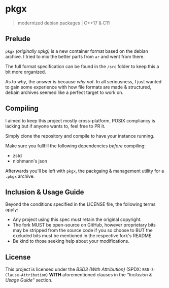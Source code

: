 # pkgx
> modernized debian packages | C++17 & C11


## Prelude
`pkgx` _(originally xpkg)_ is a new container format based on the debian archive. I tried to mix the better parts from `ar` and went from there.

The full format specification can be found in the `/src` folder to keep this a bit more organized.

As to _why_, the answer is because _why not_. In all seriousness, I just wanted to gain some experience with how file formats are made & structured, debain archives seemed like a perfect target to work on.


## Compiling
I aimed to keep this project mostly cross-platform, POSIX compliancy is lacking but if anyone wants to, feel free to PR it.

Simply clone the repository and compile to have your instance running.

Make sure you fullfill the following dependencies _before_ compiling:
- zstd
- nlohmann's json

Afterwards you'll be left with `pkgx`, the packgaing & management utility for a `.pkgx` archive.


## Inclusion & Usage Guide
Beyond the conditions specified in the LICENSE file, the following terms apply:
- Any project using this spec must retain the original copyright.
- The fork MUST be open-source on GitHub, however proprietary bits may be stripped from the source code if you so choose to BUT the excluded bits must be mentioned in the respective fork's README.
- Be kind to those seeking help about your modifications.


## License
This project is licensed under the _BSD3 (With Attribution)_ (SPDX: `BSD-3-Clause-Attribution`) **WITH** aforementioned clauses in the _"Inclusion & Usage Guide"_ section.
